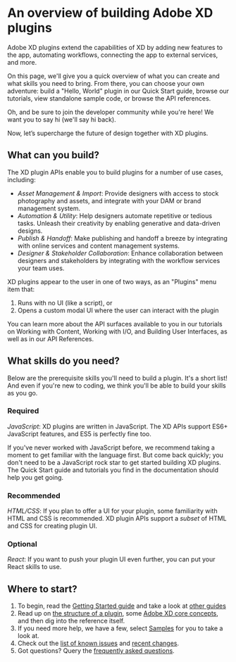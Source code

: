 # An overview of building Adobe XD plugins

Adobe XD plugins extend the capabilities of XD by adding new features to the app, automating workflows, connecting the app to external services, and more.

On this page, we'll give you a quick overview of what you can create and what skills you need to bring. From there, you can choose your own adventure: build a "Hello, World" plugin in our Quick Start guide, browse our tutorials, view standalone sample code, or browse the API references.

Oh, and be sure to join the developer community while you're here! We want you to say hi (we'll say hi back).

Now, let’s supercharge the future of design together with XD plugins.


## What can you build?
The XD plugin APIs enable you to build plugins for a number of use cases, including:

- *Asset Management & Import*: Provide designers with access to stock photography and assets, and integrate with your DAM or brand management system.
- *Automation & Utility*: Help designers automate repetitive or tedious tasks. Unleash their creativity by enabling generative and data-driven designs.
- *Publish & Handoff*: Make publishing and handoff a breeze by integrating with online services and content management systems.
- *Designer & Stakeholder Collaboration*: Enhance collaboration between designers and stakeholders by integrating with the workflow services your team uses.

XD plugins appear to the user in one of two ways, as an "Plugins" menu item that:

1. Runs with no UI (like a script), or
2. Opens a custom modal UI where the user can interact with the plugin

You can learn more about the API surfaces available to you in our tutorials on Working with Content, Working with I/O, and Building User Interfaces, as well as in our API References.


## What skills do you need?

Below are the prerequisite skills you'll need to build a plugin. It's a short list! And even if you're new to coding, we think you'll be able to build your skills as you go.

### Required
*JavaScript*: XD plugins are written in JavaScript. The XD APIs support ES6+ JavaScript features, and ES5 is perfectly fine too. 

If you've never worked with JavaScript before, we recommend taking a moment to get familiar with the language first. But come back quickly; you don't need to be a JavaScript rock star to get started building XD plugins. The Quick Start guide and tutorials you find in the documentation should help you get going.

### Recommended
*HTML/CSS*: If you plan to offer a UI for your plugin, some familiarity with HTML and CSS is recommended. XD plugin APIs support a _subset_ of HTML and CSS for creating plugin UI.

### Optional
*React*: If you want to push your plugin UI even further, you can put your React skills to use.


## Where to start?
1. To begin, read the [Getting Started guide](./Guides/getting-started-guide/README.md) and take a look at [other guides](./Guides/index.md)
1. Read up on [the structure of a plugin](./reference/structure/index.md), some [Adobe XD core concepts](./reference/core/index.md), and then dig into the reference itself.
1. If you need more help, we have a few, select [Samples](https://github.com/AdobeXD/Plugin-Samples) for you to take a look at.
1. Check out the [list of known issues](./known-issues.md) and [recent changes](./changes.md).
1. Got questions? Query the [frequently asked questions](./faq.md).